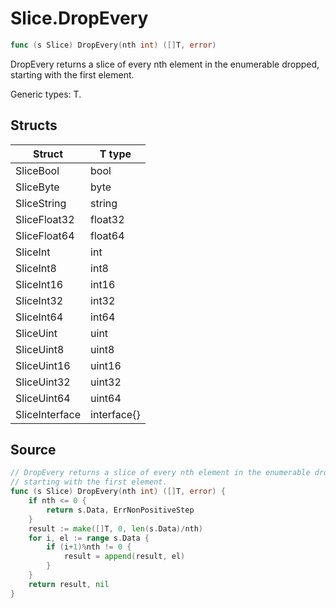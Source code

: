 # Slice.DropEvery

```go
func (s Slice) DropEvery(nth int) ([]T, error)
```

DropEvery returns a slice of every nth element in the enumerable dropped, starting with the first element.

Generic types: T.

## Structs

| Struct | T type |
| ------ | ------ |
| SliceBool | bool |
| SliceByte | byte |
| SliceString | string |
| SliceFloat32 | float32 |
| SliceFloat64 | float64 |
| SliceInt | int |
| SliceInt8 | int8 |
| SliceInt16 | int16 |
| SliceInt32 | int32 |
| SliceInt64 | int64 |
| SliceUint | uint |
| SliceUint8 | uint8 |
| SliceUint16 | uint16 |
| SliceUint32 | uint32 |
| SliceUint64 | uint64 |
| SliceInterface | interface{} |

## Source

```go
// DropEvery returns a slice of every nth element in the enumerable dropped,
// starting with the first element.
func (s Slice) DropEvery(nth int) ([]T, error) {
	if nth <= 0 {
		return s.Data, ErrNonPositiveStep
	}
	result := make([]T, 0, len(s.Data)/nth)
	for i, el := range s.Data {
		if (i+1)%nth != 0 {
			result = append(result, el)
		}
	}
	return result, nil
}
```

